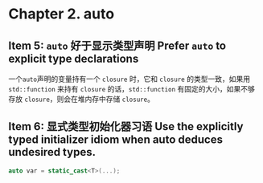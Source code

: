 # Chapter 2. auto

## Item 5: `auto` 好于显示类型声明 Prefer `auto` to explicit type declarations 

一个`auto`声明的变量持有一个 `closure` 时，它和 `closure` 的类型一致，如果用 `std::function` 来持有 `closure` 的话，`std::function` 有固定的大小，如果不够存放 `closure`，则会在堆内存中存储 `closure`。

## Item 6: 显式类型初始化器习语 Use the explicitly typed initializer idiom when auto deduces undesired types. 

```c++
auto var = static_cast<T>(...);
```

